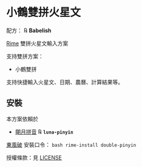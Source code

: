 # 小鶴雙拼火星文

配方： ℞ **Babelish**

[Rime](https://rime.im) 雙拼火星文輸入方案

支持雙拼方案：

  - 小鶴雙拼

支持快捷輸入火星文、日期、農曆、計算結果等。

## 安裝

本方案依賴於

  - [朙月拼音](https://github.com/rime/rime-luna-pinyin) ℞ **`luna-pinyin`**

[東風破](https://github.com/rime/plum) 安裝口令： `bash rime-install double-pinyin`

授權條款：見 [LICENSE](LICENSE)
